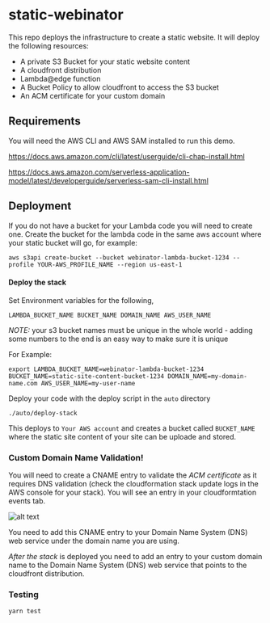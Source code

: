 # static-webinator
This repo deploys the infrastructure to create a static website. It will deploy the following resources: 

- A private S3 Bucket for your static website content
- A cloudfront distribution 
- Lambda@edge function
- A Bucket Policy to allow cloudfront to access the S3 bucket
- An ACM certificate for your custom domain 

## Requirements 

You will need the AWS CLI and AWS SAM installed to run this demo. 

https://docs.aws.amazon.com/cli/latest/userguide/cli-chap-install.html

https://docs.aws.amazon.com/serverless-application-model/latest/developerguide/serverless-sam-cli-install.html

## Deployment 

If you do not have a bucket for your Lambda code you will need to create one. Create the bucket for the lambda code in the same aws account where your static bucket will go, for example:

`aws s3api create-bucket --bucket webinator-lambda-bucket-1234 --profile YOUR-AWS_PROFILE_NAME --region us-east-1`

#### Deploy the stack 

Set Environment variables for the following, 

```LAMBDA_BUCKET_NAME BUCKET_NAME DOMAIN_NAME AWS_USER_NAME```

*NOTE:* your s3 bucket names must be unique in the whole world - adding some numbers to the end is an easy way to make sure it is unique 

For Example:

```export LAMBDA_BUCKET_NAME=webinator-lambda-bucket-1234 BUCKET_NAME=static-site-content-bucket-1234 DOMAIN_NAME=my-domain-name.com AWS_USER_NAME=my-user-name```

Deploy your code with the deploy script in the `auto` directory 

```./auto/deploy-stack```

This deploys to `Your AWS account` and creates a bucket called `BUCKET_NAME` where the static site content of your site can be uploade and stored. 

### Custom Domain Name Validation!

You will need to create a CNAME entry to validate the *ACM certificate* as it requires DNS validation (check the cloudformation stack update logs in the AWS console for your stack). You will see an entry in your cloudformtation events tab. 

![alt text](https://github.com/Narnie/lambda-edge-static-website-index-doc-support/blob/master/Screen%20Shot%202019-05-12%20at%208.39.41%20pm.png)

You need to add this CNAME entry to your Domain Name System (DNS) web service under the domain name you are using.

*After the stack* is deployed you need to add an entry to your custom domain name to the Domain Name System (DNS) web service that points to the cloudfront distribution. 

### Testing

```yarn test```
